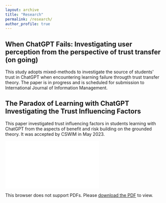 ```yaml
---
layout: archive
title: "Research"
permalink: /research/
author_profile: true
---
```


## **When ChatGPT Fails: Investigating user perception from the perspective of trust transfer** (on going)
This study adopts mixed-methods to investigate the source of students' trust in ChatGPT when encountering learning failure througth trust transfer theory. The paper is in progress and is scheduled for submission to International Journal of Information Management. 



## **The Paradox of Learning with ChatGPT Investigating the Trust Influencing Factors**
This paper investigated trust influencing factors in students learning with ChatGPT from the aspects of benefit and risk building on the grounded theory. It was accepted by CSWIM in May 2023.

<object data="../files/CSWIM-Final-Submission.pdf" type="application/pdf" width="700px" height="350px">
    <embed src="../files/CSWIM-Final-Submission.pdf">
        <p>This browser does not support PDFs. Please <a href="../files/CSWIM-Final-Submission.pdf">download the PDF</a> to view.</p>
    </embed>
</object>

